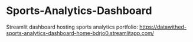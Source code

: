 # Sports-Analytics-Dashboard
Streamlit dashboard hosting sports analytics portfolio: https://datawithed-sports-analytics-dashboard-home-bdrjo0.streamlitapp.com/
